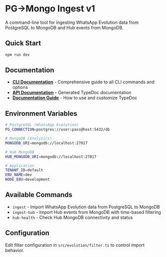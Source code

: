 # PG→Mongo Ingest v1

A command-line tool for ingesting WhatsApp Evolution data from PostgreSQL to MongoDB and Hub events from MongoDB.

## Quick Start

```bash
npm run dev
```

## Documentation

- **[CLI Documentation](CLI_DOCUMENTATION.md)** - Comprehensive guide to all CLI commands and options
- **[API Documentation](docs/)** - Generated TypeDoc documentation
- **[Documentation Guide](DOCUMENTATION.md)** - How to use and customize TypeDoc

## Environment Variables

```bash
# PostgreSQL (WhatsApp Evolution)
PG_CONNECTION=postgres://user:pass@host:5432/db

# MongoDB (Analytics)
MONGODB_URI=mongodb://localhost:27017

# Hub MongoDB
HUB_MONGODB_URI=mongodb://localhost:27017

# Application
TENANT_ID=default
ENV_NAME=dev
NODE_ENV=development
```

## Available Commands

- `ingest` - Import WhatsApp Evolution data from PostgreSQL to MongoDB
- `ingest-hub` - Import Hub events from MongoDB with time-based filtering
- `hub-health` - Check Hub MongoDB connectivity and status

## Configuration

Edit filter configuration in `src/evolution/filter.ts` to control import behavior.



